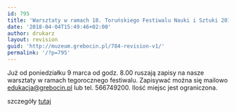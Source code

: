 ```yaml
---
id: 795
title: 'Warsztaty w ramach 18. Toruńskiego Festiwalu Nauki i Sztuki 2018'
date: '2018-04-04T15:49:46+02:00'
author: drukarz
layout: revision
guid: 'http://muzeum.grebocin.pl/784-revision-v1/'
permalink: '/?p=795'
---
```


Już od poniedziałku 9 marca od godz. 8.00 ruszają zapisy na nasze warsztaty w ramach tegorocznego festiwalu. Zapisywać można się mailowo edukacja@grebocin.pl lub tel. 566749200. Ilość miejsc jest ograniczona.

szczegóły [tutaj](https://www.festiwal.torun.pl/program/wyszukiwarka/?id=314)